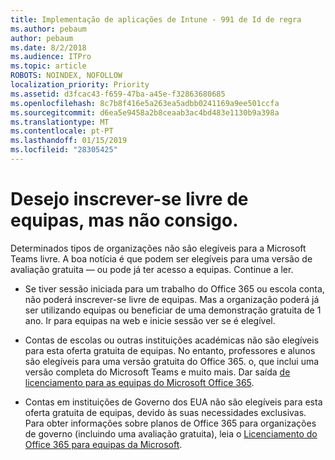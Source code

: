```yaml
---
title: Implementação de aplicações de Intune - 991 de Id de regra
ms.author: pebaum
author: pebaum
ms.date: 8/2/2018
ms.audience: ITPro
ms.topic: article
ROBOTS: NOINDEX, NOFOLLOW
localization_priority: Priority
ms.assetid: d3fcac43-f659-47ba-a45e-f32863680685
ms.openlocfilehash: 8c7b8f416e5a263ea5adbb0241169a9ee501ccfa
ms.sourcegitcommit: d6ea5e9458a2b8ceaab3ac4bd483e1130b9a398a
ms.translationtype: MT
ms.contentlocale: pt-PT
ms.lasthandoff: 01/15/2019
ms.locfileid: "28305425"
---
```

# <a name="id-like-to-sign-up-for-teams-free-but-i-cant"></a>Desejo inscrever-se livre de equipas, mas não consigo.

Determinados tipos de organizações não são elegíveis para a Microsoft Teams livre. A boa notícia é que podem ser elegíveis para uma versão de avaliação gratuita — ou pode já ter acesso a equipas. Continue a ler.
  
- Se tiver sessão iniciada para um trabalho do Office 365 ou escola conta, não poderá inscrever-se livre de equipas. Mas a organização poderá já ser utilizando equipas ou beneficiar de uma demonstração gratuita de 1 ano. Ir para equipas na web e inicie sessão ver se é elegível.
    
- Contas de escolas ou outras instituições académicas não são elegíveis para esta oferta gratuita de equipas. No entanto, professores e alunos são elegíveis para uma versão gratuita do Office 365. o, que inclui uma versão completa do Microsoft Teams e muito mais. Dar saída [de licenciamento para as equipas do Microsoft Office 365](https://docs.microsoft.com/microsoftteams/office-365-licensing).
    
- Contas em instituições de Governo dos EUA não são elegíveis para esta oferta gratuita de equipas, devido às suas necessidades exclusivas. Para obter informações sobre planos de Office 365 para organizações de governo (incluindo uma avaliação gratuita), leia o [Licenciamento do Office 365 para equipas da Microsoft](https://docs.microsoft.com/microsoftteams/office-365-licensing).
    

